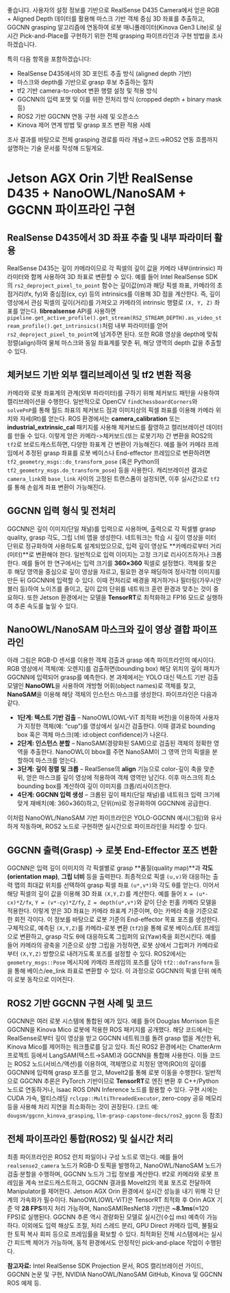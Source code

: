 좋습니다. 사용자의 설정 정보를 기반으로 RealSense D435 Camera에서 얻은 RGB + Aligned Depth 데이터를 활용해 마스크 기반 객체 중심 3D 좌표를 추출하고, GGCNN grasping 알고리즘에 연동하여 로봇 매니퓰레이터(Kinova Gen3 Lite)로 실시간 Pick-and-Place를 구현하기 위한 전체 grasping 파이프라인과 구현 방법을 조사하겠습니다.

특히 다음 항목을 포함하겠습니다:

* RealSense D435에서의 3D 포인트 추출 방식 (aligned depth 기반)
* 마스크와 depth를 기반으로 grasp 후보 추출하는 절차
* tf2 기반 camera-to-robot 변환 행렬 설정 및 적용 방식
* GGCNN의 입력 포맷 및 이를 위한 전처리 방식 (cropped depth + binary mask 등)
* ROS2 기반 GGCNN 연동 구현 사례 및 오픈소스
* Kinova 제어 연계 방법 및 grasp 포즈 변환 적용 사례

조사 결과를 바탕으로 전체 grasping 경로를 따라 개념→코드→ROS2 연동 흐름까지 설명하는 기술 문서를 작성해 드릴게요.


# Jetson AGX Orin 기반 RealSense D435 + NanoOWL/NanoSAM + GGCNN 파이프라인 구현

## RealSense D435에서 3D 좌표 추출 및 내부 파라미터 활용

RealSense D435는 깊이 카메라이므로 각 픽셀의 깊이 값을 카메라 내부(intrinsic) 파라미터와 함께 사용하여 3D 좌표로 변환할 수 있다. 예를 들어 Intel RealSense SDK의 `rs2_deproject_pixel_to_point` 함수는 깊이값(m)과 해당 픽셀 좌표, 카메라의 초점거리(fx, fy)와 중심점(cx, cy) 등의 intrinsics를 이용해 3D 점을 계산한다. 즉, 깊이 영상에서 관심 픽셀의 깊이(거리)를 가져오고 카메라의 intrinsic 행렬로 `(X, Y, Z)` 좌표를 얻는다. **librealsense** API를 사용하면 `pipeline.get_active_profile().get_stream(RS2_STREAM_DEPTH).as_video_stream_profile().get_intrinsics()`처럼 내부 파라미터를 얻어 `rs2_deproject_pixel_to_point`에 넘겨주면 된다. 또한 RGB 영상을 depth에 맞춰 정렬(align)하여 물체 마스크와 동일 좌표계를 맞춘 뒤, 해당 영역의 depth 값을 추출할 수 있다.

## 체커보드 기반 외부 캘리브레이션 및 tf2 변환 적용

카메라와 로봇 좌표계의 관계(외부 파라미터)를 구하기 위해 체커보드 패턴을 사용하여 캘리브레이션을 수행한다. 일반적으로 OpenCV `findChessboardCorners`와 `solvePnP`를 통해 월드 좌표의 체커보드 점과 이미지상의 픽셀 좌표를 이용해 카메라 위치와 자세(Rt)를 얻는다. ROS 환경에서는 **camera\_calibration** 또는 **industrial\_extrinsic\_cal** 패키지를 사용해 체커보드를 촬영하고 캘리브레이션 데이터를 만들 수 있다. 이렇게 얻은 카메라->체커보드(또는 로봇기저) 간 변환을 ROS2의 `tf2`로 브로드캐스트하면, 다양한 좌표계 간 변환이 가능해진다. 예를 들어 카메라 프레임에서 추정된 grasp 좌표를 로봇 베이스나 End-effector 프레임으로 변환하려면 `tf2_geometry_msgs::do_transform_pose` (혹은 Python의 `tf2_geometry_msgs.do_transform_pose`) 등을 사용한다. 캐리브레이션 결과로 `camera_link`와 `base_link` 사이의 고정된 트랜스폼이 설정되면, 이후 실시간으로 `tf2`를 통해 손쉽게 좌표 변환이 가능해진다.

## GGCNN 입력 형식 및 전처리

GGCNN은 깊이 이미지(단일 채널)를 입력으로 사용하며, 출력으로 각 픽셀별 grasp quality, grasp 각도, 그립 너비 맵을 생성한다. 네트워크는 학습 시 깊이 영상을 미터 단위로 정규화하여 사용하도록 설계되었으므로, 입력 깊이 영상도 \*\*카메라로부터 거리(미터)\*\*로 변환해야 한다. 일반적으로 입력 이미지는 고정 크기로 리사이즈하거나 크롭한다. 예를 들어 한 연구에서는 입력 크기를 **360×360** 픽셀로 설정했다. 객체를 찾은 후 해당 영역을 중심으로 깊이 영상을 자르고, 필요한 경우 패딩하여 정사각형 이미지를 만든 뒤 GGCNN에 입력할 수 있다. 이때 전처리로 배경을 제거하거나 필터링(가우시안 블러 등)하여 노이즈를 줄이고, 깊이 값의 단위를 네트워크 훈련 환경과 맞추는 것이 중요하다. 또한 Jetson 환경에서는 모델을 **TensorRT**로 최적화하고 FP16 모드로 실행하여 추론 속도를 높일 수 있다.

## NanoOWL/NanoSAM 마스크와 깊이 영상 결합 파이프라인

&#x20;아래 그림은 RGB-D 센서를 이용한 객체 검출과 grasp 예측 파이프라인의 예시이다. RGB 영상에서 객체(예: 오렌지)를 검출하면(bounding box) 해당 위치의 깊이 패치가 GGCNN에 입력되어 grasp를 예측한다. 본 과제에서는 YOLO 대신 텍스트 기반 검출 모델인 **NanoOWL**을 사용하여 개방형 어휘(object names)로 객체를 찾고, **NanoSAM**을 이용해 해당 객체의 인스턴스 마스크를 생성한다. 파이프라인은 다음과 같다.

* **1단계: 텍스트 기반 검출** – NanoOWL(OWL-ViT 최적화 버전)을 이용하여 사용자가 지정한 객체(예: “cup”)를 영상에서 실시간 검출한다. 이때 결과로 bounding box 혹은 객체 마스크(예: id\:object confidence)가 나온다.
* **2단계: 인스턴스 분할** – NanoSAM(경량화된 SAM)으로 검출된 객체의 정확한 영역을 추출한다. NanoOWL이 bbox를 주면 NanoSAM이 그 영역 안의 픽셀을 분할하여 마스크를 얻는다.
* **3단계: 깊이 정렬 및 크롭** – RealSense의 **align** 기능으로 color-깊이 축을 맞춘 뒤, 얻은 마스크를 깊이 영상에 적용하여 객체 영역만 남긴다. 이후 마스크의 최소 bounding box를 계산하여 깊이 이미지를 크롭/리사이즈한다.
* **4단계: GGCNN 입력 생성** – 크롭된 깊이 패치(단일 채널)를 네트워크 입력 크기에 맞게 재배치(예: 360×360)하고, 단위(m)로 정규화하여 GGCNN에 공급한다.

이처럼 NanoOWL/NanoSAM 기반 파이프라인은 YOLO-GGCNN 예시(그림)와 유사하게 작동하며, ROS2 노드로 구현하면 실시간으로 파이프라인을 처리할 수 있다.

## GGCNN 출력(Grasp) → 로봇 End-Effector 포즈 변환

GGCNN은 입력 깊이 이미지의 각 픽셀별로 grasp \*\*품질(quality map)\*\*과 **각도(orientation map)**, **그립 너비** 등을 출력한다. 최종적으로 픽셀 `(u,v)`와 대응하는 출력 맵의 최대값 위치를 선택하여 grasp 픽셀 좌표 `(u*,v*)`와 각도 θ를 얻는다. 이어서 해당 픽셀의 깊이 값을 이용해 3D 좌표 `(X,Y,Z)`를 계산한다. 예를 들어 `X = (u*-cx)*Z/fx`, `Y = (v*-cy)*Z/fy`, `Z = depth(u*,v*)`와 같이 단순 핀홀 카메라 모델을 적용한다. 이렇게 얻은 3D 좌표는 카메라 좌표계 기준이며, Θ는 카메라 축을 기준으로 한 회전 각이다. 이 정보를 바탕으로 로봇 기준의 End-effector 목표 포즈를 생성한다. 구체적으로, 예측된 `(X,Y,Z)`를 카메라-로봇 변환 (`tf2`)을 통해 로봇 베이스/EE 프레임으로 변환하고, grasp 각도 θ에 대응하도록 그립퍼의 요(Yaw)축을 회전시킨다. 예를 들어 카메라의 광축을 기준으로 상향 그립을 가정하면, 로봇 상에서 그립퍼가 카메라로부터 `(X,Y,Z)` 방향으로 내려가도록 포즈를 설정할 수 있다. ROS2에서는 `geometry_msgs::Pose` 메시지에 카메라 프레임의 포즈를 담아 `tf2::doTransform` 등을 통해 베이스/ee\_link 좌표로 변환할 수 있다. 이 과정으로 GGCNN의 픽셀 단위 예측이 로봇 동작으로 이어진다.

## ROS2 기반 GGCNN 구현 사례 및 코드

GGCNN은 여러 로봇 시스템에 통합된 예가 있다. 예를 들어 Douglas Morrison 등은 GGCNN을 Kinova Mico 로봇에 적용한 ROS 패키지를 공개했다. 해당 코드에서는 RealSense로부터 깊이 영상을 받고 GGCNN 네트워크를 돌려 grasp 맵을 계산한 뒤, Kinova Mico를 제어하는 워크플로를 담고 있다. 최신 ROS2 환경에서는 ChatterArm 프로젝트 등에서 LangSAM(텍스트→SAM)과 GGCNN을 통합해 사용한다. 이들 코드는 ROS2 노드(서비스/액션)를 이용하여, 객체명으로 지정된 영역(ROI)의 깊이를 GGCNN에 입력해 grasp 포즈를 얻고, MoveIt2를 통해 로봇 이동을 수행한다. 일반적으로 GGCNN 추론은 PyTorch 기반이므로 **TensorRT**로 엔진 변환 후 C++/Python 노드로 연동하거나, Isaac ROS DNN Inference 노드를 활용할 수 있다. 구현 시에는 CUDA 가속, 멀티스레딩 `rclcpp::MultiThreadedExecutor`, zero-copy 공유 메모리 등을 사용해 처리 지연을 최소화하는 것이 권장된다. (코드 예: `dougsm/ggcnn_kinova_grasping`, `llm-grasp-capstone-docs/ros2_ggcnn` 등 참조)

## 전체 파이프라인 통합(ROS2) 및 실시간 처리

최종 파이프라인은 ROS2 런치 파일이나 구성 노드로 엮는다. 예를 들어 `realsense2_camera` 노드가 RGB-D 토픽을 발행하고, NanoOWL/NanoSAM 노드가 검출·분할을 수행하며, GGCNN 노드가 그립 정보를 계산한다. tf2로 카메라와 로봇 프레임을 계속 브로드캐스트하고, GGCNN 결과를 MoveIt2의 목표 포즈로 전달하여 Manipulator를 제어한다. Jetson AGX Orin 환경에서 실시간 성능을 내기 위해 각 단계의 가속화가 필수이다. NanoOWL(OWL-ViT)은 TensorRT 최적화 후 Orin AGX 기준 약 **28 FPS**까지 처리 가능하며, NanoSAM(ResNet18 기반)은 **\~8.1ms**(≈120 FPS)로 실행된다. GGCNN 추론 역시 경량화된 모델로 실시간(수십 ms) 예측이 가능하다. 이외에도 입력 해상도 조절, 처리 스레드 분리, GPU Direct 카메라 입력, 불필요한 토픽 복사 회피 등으로 프레임률을 확보할 수 있다. 최적화된 전체 시스템에서는 실시간 피드백 제어가 가능하며, 동적 환경에서도 안정적인 pick-and-place 작업이 수행된다.

**참고자료:** Intel RealSense SDK Projection 문서, ROS 캘리브레이션 가이드, GGCNN 논문 및 구현, NVIDIA NanoOWL/NanoSAM GitHub, Kinova 및 GGCNN ROS 예제 등.
